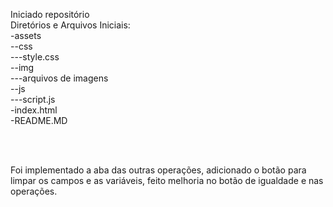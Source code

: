 Iniciado repositório<br>
Diretórios e Arquivos Iniciais:<br>
-assets<br>
--css<br>
---style.css<br>
--img<br>
---arquivos de imagens<br>
--js<br>
---script.js<br>
-index.html<br>
-README.MD<br>

<br><br>

Foi implementado a aba das outras operações, adicionado o botão para limpar os campos e as variáveis, feito melhoria no botão de igualdade e nas operações.